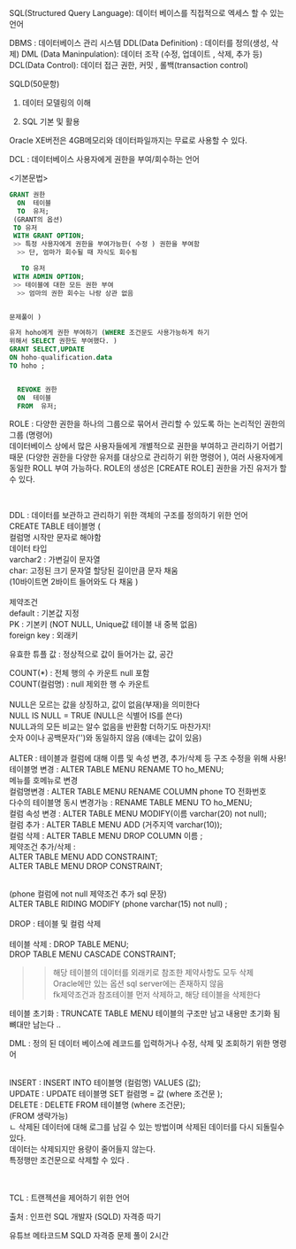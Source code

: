 SQL(Structured Query Language): 데이터 베이스를 직접적으로 엑세스 할 수 있는 언어

DBMS : 데이터베이스 관리 시스템
DDL(Data Definition) : 데이터를 정의(생성, 삭제)
DML (Data Maninpulation): 데이터 조작 (수정, 업데이트 , 삭제, 추가 등)
DCL(Data Control): 데이터 접근 권한, 커밋 , 롤백(transaction control)

SQLD(50문항)

1. 데이터 모델링의 이해

2. SQL 기본 및 활용

Oracle XE버전은 4GB메모리와 데이터파일까지는 무료로 사용할 수 있다.

DCL : 데이터베이스 사용자에게 권한을 부여/회수하는 언어<br/>

<기본문법><br/>

```sql
GRANT 권한
  ON  테이블
  TO  유저;
 (GRANT의 옵션)
 TO 유저
 WITH GRANT OPTION;
 >> 특정 사용자에게 권한을 부여가능한( 수정 ) 권한을 부여함
  >> 단, 엄마가 회수될 때 자식도 회수됨

   TO 유저
 WITH ADMIN OPTION;
 >> 테이블에 대한 모든 권한 부여
  >> 엄마의 권한 회수는 나랑 상관 없음


문제풀이 )

유저 hoho에게 권한 부여하기 (WHERE 조건문도 사용가능하게 하기
위해서 SELECT 권한도 부여했다. )
GRANT SELECT,UPDATE
ON hoho-qualification.data
TO hoho ;


  REVOKE 권한
  ON  테이블
  FROM  유저;

```

ROLE : 다양한 권한을 하나의 그룹으로 묶어서 관리할 수 있도록 하는 논리적인 권한의 그룹 (명령어)<br/>
데이터베이스 상에서 많은 사용자들에게 개별적으로 권한을 부여하고 관리하기 어렵기 때문 (다양한 권한을 다양한 유저를 대상으로 관리하기 위한 명령어 ), 여러 사용자에게 동일한 ROLL 부여 가능하다. ROLE의 생성은 [CREATE ROLE] 권한을 가진 유저가 할 수 있다.

<br/>

DDL : 데이터를 보관하고 관리하기 위한 객체의 구조를 정의하기 위한 언어 <br/>
CREATE TABLE 테이블명 ( <br/>
컬럼명 시작만 문자로 해야함 <br/>
데이터 타입 <br/>
varchar2 : 가변길이 문자열<br/>
char: 고정된 크기 문자열 할당된 길이만큼 문자 채움 <br/>(10바이트면 2바이트 들어와도 다 채움
)<br/><br/>
제약조건<br/>
default : 기본값 지정<br/>
PK : 기본키 (NOT NULL, Unique값 테이블 내 중복 없음)<br/>
foreign key : 외래키<br/>

유효한 튜플 값 : 정상적으로 값이 들어가는 값, 공간 <br/>

COUNT(\*) : 전체 행의 수 카운트 null 포함<br/>
COUNT(컬럼명) : null 제외한 행 수 카운트 <br/>
<br/>
NULL은 모르는 값을 상징하고, 값이 없음(부재)을 의미한다<br/>
NULL IS NULL = TRUE (NULL은 식별어 IS를 쓴다)<br/>
NULL과의 모든 비교는 알수 없음을 반환함 더하기도 마찬가지!<br/>
숫자 0이나 공백문자('')와 동일하지 않음 (얘네는 값이 있음)<br/>
<br/>
ALTER : 테이블과 컬럼에 대해 이름 및 속성 변경, 추가/삭제 등 구조 수정을 위해 사용! <br/>
테이블명 변경 : ALTER TABLE MENU RENAME TO ho_MENU;<br/>
메뉴를 호메뉴로 변경<br/>
컬럼명변경 : ALTER TABLE MENU RENAME COLUMN phone TO 전화번호 <br/>
다수의 테이블명 동시 변경가능 : RENAME TABLE MENU TO ho_MENU;<br/>
컬럼 속성 변경 : ALTER TABLE MENU MODIFY(이름 varchar(20) not null);<br/>
컬럼 추가 : ALTER TABLE MENU ADD (거주지역 varchar(10));<br/>
컬럼 삭제 : ALTER TABLE MENU DROP COLUMN 이름 ;<br/>
제약조건 추가/삭제 : <br/>ALTER TABLE MENU ADD CONSTRAINT;<br/>ALTER TABLE MENU DROP CONSTRAINT;<br/><br/>

(phone 컬럼에 not null 제약조건 추가 sql 문장)<br/>
ALTER TABLE RIDING MODIFY (phone varchar(15) not null) ;<br/>
<br/>
DROP : 테이블 및 컬럼 삭제 <br/>
<br/>
테이블 삭제 : DROP TABLE MENU;<br/>
DROP TABLE MENU CASCADE CONSTRAINT; <br/>

> > 해당 테이블의 데이터를 외래키로 참조한 제약사항도 모두 삭제<br/>
> > Oracle에만 있는 옵션 sql server에는 존재하지 않음 <br/>
> > fk제약조건과 참조테이블 먼저 삭제하고, 해당 테이블을 삭제한다 <br/>

테이블 초기화 : TRUNCATE TABLE MENU 테이블의 구조만 남고 내용만 초기화 됨 뼈대만 남는다 .. <br/>

DML : 정의 된 데이터 베이스에 레코드를 입력하거나 수정, 삭제 및 조회하기 위한 명령어 <br/>

<br/>
INSERT : INSERT INTO 테이블명 (컬럼명) VALUES (값);<br/>
UPDATE : UPDATE 테이블명 SET 컬렴명 = 값 (where 조건문 );<br/>
DELETE : DELETE FROM 테이블명 (where 조건문);<br/>
(FROM 생략가능)<br/>
ㄴ 삭제된 데이터에 대해 로그를 남길 수 있는 방법이며 삭제된 데이터를 다시 되돌릴수 있다. <br/>데이터는 삭제되지만 용량이 줄어들지 않는다. <br/>특정행만 조건문으로 삭제할 수 있다 .<br/>

<br/><br/>
TCL : 트랜젝션을 제어하기 위한 언어<br/>

출처 : 인프런 SQL 개발자 (SQLD) 자격증 따기

유튜브 메타코드M SQLD 자격증 문제 풀이 2시간
